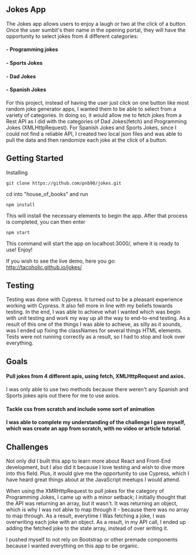 ## Jokes App 

The Jokes app allows users to enjoy a laugh or two at the click of a button.  Once the user sumbit's their name in the opening portal, they will have the opportunity to select jokes from 4 different categories:
#### - Programming jokes
#### - Sports Jokes
#### - Dad Jokes
#### - Spanish Jokes

For this project, instead of having the user just click on one button like most random joke generator apps, I wanted them to be able to select from a variety of categories. In doing so, it would allow me to fetch jokes from a Rest API as I did with the categories of Dad Jokes(fetch) and Programming Jokes (XMLHttpRequest). For Spanish Jokes and Sports Jokes, since I could not find a reliable API, I created two local json files and was able to pull the data and then randomize each joke at the click of a button. 


## Getting Started
Installing

`git clone https://github.com/pnb90/jokes.git`

cd into "house_of_books" and run

`npm install`

This will install the necessary elements to begin the app. After that process is completed, you can then enter

`npm start`

This command will start the app on localhost:3000/, where it is ready to use! Enjoy!


If you wish to see the live demo, here you go:  http://tacoholic.github.io/jokes/

## Testing
Testing was done with Cypress. It turned out to be a pleasant experience working with Cypress. It also fell more in line with my beliefs towards testing. In the end, I was able to achieve what I wanted which was begin with unit testing and work my way up all the way to end-to-end testing.  As a result of this one of the things I was able to achieve, as silly as it sounds, was I ended up fixing the classNames for several things HTML elements.  Tests were not running correctly as a result, so I had to stop and look over everything. 

## Goals
#### Pull jokes from 4 different apis, using fetch, XMLHttpRequest and axios.
I was only able to use two methods because there weren't any Spanish and Sports jokes apis out there for me to use axios.  

#### Tackle css from scratch and include some sort of animation

#### I was able to complete my understanding of the challenge I gave myself, which was create an app from scratch, with no video or article tutorial.


## Challenges
Not only did I built this app to learn more about React and Front-End development, but I also did it because I love testing and wish to dive more into this field. Plus, it would give me the opportunity to use Cypress, which I have heard great things about at the JavaScript meetups I would attend.

When using the XMRHttpRequest to pull jokes for the category of Programming Jokes, I came up with a minor setback; I initially thought that the API was returning an array, but it wasn't. It was returning an object, which is why I was not ablw to map through it - because there was no array to map through. As a result, everytime I Was fetching a joke, I was overwriting each joke with an object. As a result, in my API call, I ended up adding the fetched joke to the state array, instead of over writing it. 

I pushed myself to not rely on Bootstrap or other premade components because I wanted everything on this app to be organic. 




